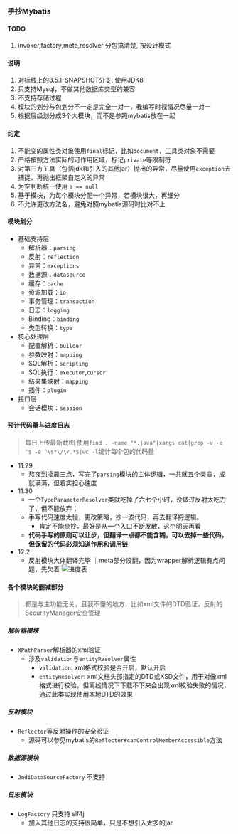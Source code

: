 ### 手抄Mybatis

#### TODO
1. invoker,factory,meta,resolver 分包搞清楚, 按设计模式

#### 说明
1. 对标线上的3.5.1-SNAPSHOT分支, 使用JDK8
2. 只支持Mysql，不做其他数据库类型的兼容
3. 不支持存储过程
4. 模块的划分与包划分不一定是完全一对一，我编写时视情况尽量一对一
5. 根据层级划分成3个大模块，而不是参照mybatis放在一起

#### 约定
1. 不能变的属性类对象使用`final`标记，比如`document`，工具类对象不需要
2. 严格按照方法实际的可作用区域，标记`private`等限制符
3. 对第三方工具（包括jdk和引入的其他jar）抛出的异常，尽量使用`exception`去捕捉，再抛出框架自定义的异常
4. 为空判断统一使用 `a == null`
5. 基于模块，为每个模块分配一个异常，若模块很大，再细分
6. 不允许更改方法名，避免对照mybatis源码时比对不上

#### 模块划分
* 基础支持层
    * 解析器：`parsing`
    * 反射：`reflection`
    * 异常：`exceptions`
    * 数据源：`datasource`
    * 缓存：`cache`
    * 资源加载：`io`
    * 事务管理：`transaction`
    * 日志：`logging`
    * Binding：`binding`
    * 类型转换：`type`
* 核心处理层
    * 配置解析：`builder`
    * 参数映射：`mapping`
    * SQL解析：`scripting`
    * SQL执行：`executor`,`cursor`
    * 结果集映射：`mapping`
    * 插件：`plugin`
* 接口层
    * 会话模块：`session`

#### 预计代码量与进度日志
> 每日上传最新截图
> 使用`find . -name "*.java"|xargs cat|grep -v -e ^$ -e ^\s*\/\/.*$|wc -l`统计每个包的代码量
 * 11.29 
    * 熬夜到凌晨三点，写完了`parsing`模块的主体逻辑，一共就五个类😄，成就满满，但着实担心速度
 * 11.30 
    * 一个`TypeParameterResolver`类就吃掉了六七个小时，没做过反射太吃力了，但不能放弃；
    * 手写代码速度太慢，更改策略，抄一波代码，再去翻译捋逻辑。
        * 肯定不能全抄，最好是从一个入口不断发散，这个明天再看
    * **代码手写的原则可以让步，但翻译一点都不能含糊，可以去掉一些代码，但保留的代码必须知道作用和调用链**
 * 12.2
    * 反射模块大体翻译完毕 ｜meta部分没翻，因为wrapper解析逻辑有点问题，先欠着
![进度表](https://i.loli.net/2019/11/30/4ezrbNYBcADVT3j.png)

#### 各个模块的删减部分
> 都是与主功能无关，且我不懂的地方，比如xml文件的DTD验证，反射的SecurityManager安全管理

##### 解析器模块
* `XPathParser`解析器的xml验证
    * 涉及`validation`与`entityResolver`属性
        * `validation`: xml格式校验是否开启，默认开启
        * `entityResolver`: xml文档头部指定的DTD或XSD文件，用于对像xml格式进行校验，但离线情况下下载不下来会出现xml校验失败的情况，通过此类实现使用本地DTD的效果
    
##### 反射模块
* `Reflector`等反射操作的安全验证
    * 源码可以参见mybatis的`Reflector#canControlMemberAccessible`方法
    
##### 数据源模块
* `JndiDataSourceFactory` 不支持

##### 日志模块
* `LogFactory` 只支持 slf4j
    * 加入其他日志的支持很简单，只是不想引入太多的jar